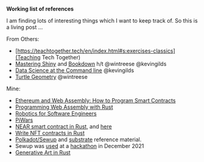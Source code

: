 **Working list of references**

I am finding lots of interesting things which I want to keep track of. So this is a living post ...

From Others:

* [https://teachtogether.tech/en/index.html#s:exercises-classics](Teaching Tech Together) 
* [Mastering Shiny](https://mastering-shiny.org/) and [Bookdown](https://bookdown.org/) h/t @wintreese @kevingilds 
* [Data Science at the Command line](https://datascienceatthecommandline.com/2e/) @kevingilds 
* [Turtle Geometry](https://www.amazon.co.uk/Turtle-Geometry-Mathematics-Artificial-Intelligence/dp/0262510375/) @wintreese 

Mine:

* [Ethereum and Web Assembly: How to Program Smart Contracts](https://worldweeklynews.com/ethereum-and-web-assembly-how-to-program-smart-contracts/)
* [Programming Web Assembly with Rust](https://pragprog.com/titles/khrust/programming-webassembly-with-rust/)
* [Robotics for Software Engineers](https://livebook.manning.com/book/robotics-for-software-engineers/chapter-2/v-1/147)
* [PiWars](https://piwars.org/2022-competition/challenges/shepherds-pi/)
* [NEAR smart contract in Rust](https://docs.near.org/docs/develop/contracts/rust/intro), and [here](https://learn.figment.io/tutorials/write-and-deploy-a-smart-contract-on-near)
* [Write NFT contracts in Rust](https://learn.figment.io/tutorials/write-nft-contracts-in-rust)
* [Polkadot/Sewup](https://medium.com/ethereum-on-steroids/dapps-building-blocks-for-web3-sewup-for-writing-ethereum-webassembly-in-rust-7f4812a49195) and [substrate](https://docs.substrate.io/tutorials/v3/) reference material.
* Sewup was [used](https://github.com/second-state/sewup-rdb-example) at a [hackathon](https://slides.com/yanganto/writing-ethereum-webassembly-in-rust-iv-todo-app-with-sewup) in December 2021
* [Generative Art in Rust](https://blog.abor.dev/p/making-generative-art-with-rust)
